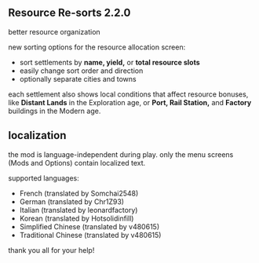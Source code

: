 ## Resource Re-sorts 2.2.0
better resource organization

new sorting options for the resource allocation screen:
- sort settlements by **name, yield,** or **total resource slots**
- easily change sort order and direction
- optionally separate cities and towns

each settlement also shows local conditions that affect resource
bonuses, like **Distant Lands** in the Exploration age, or **Port, Rail
Station,** and **Factory** buildings in the Modern age.

## localization
the mod is language-independent during play.
only the menu screens (Mods and Options) contain localized text.

supported languages:

- French (translated by Somchai2548)
- German (translated by Chr1Z93)
- Italian (translated by leonardfactory)
- Korean (translated by Hotsolidinfill)
- Simplified Chinese (translated by v480615)
- Traditional Chinese (translated by v480615)

thank you all for your help!
